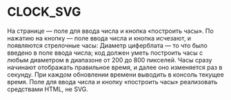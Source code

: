 # CLOCK_SVG
На странице — поле для ввода числа и кнопка «построить часы». По нажатию на кнопку — поле ввода числа и кнопка исчезают, и появляются стрелочные часы: Диаметр циферблата — то что было введено в поле ввода числа; код должен уметь построить часы с любым диаметром в диапазоне от 200 до 800 пикселей. Часы сразу начинают отображать правильное время, и далее оно изменяется раз в секунду. При каждом обновлении времени выводить в консоль текущее время. Поле для ввода числа и кнопку «построить часы» реализовать средствами HTML, не SVG. 
